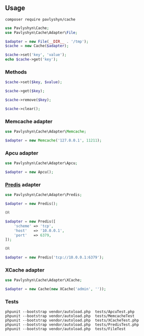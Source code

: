 ## Usage

```
composer require pavlyshyn/cache
```


```php
use Pavlyshyn\Cache;
use Pavlyshyn\Cache\Adapter\File;

$adapter = new File(__DIR__ . '/tmp');
$cache = new Cache($adapter);

$cache->set('key', 'value');
echo $cache->get('key');
```


### Methods
```php
$cache->set($key, $value);

$cache->get($key);

$cache->remove($key);

$cache->clear();
```


### Memcache adapter
```php
use Pavlyshyn\Cache\Adapter\Memcache;

$adapter = new Memcache('127.0.0.1', 11211);
```


### Apcu adapter
```php
use Pavlyshyn\Cache\Adapter\Apcu;

$adapter = new Apcu();
```


### [Predis](https://github.com/nrk/predis) adapter
```php
use Pavlyshyn\Cache\Adapter\Predis;

$adapter = new Predis();

OR

$adapter = new Predis([
    'scheme' => 'tcp',
    'host'   => '10.0.0.1',
    'port'   => 6379,
]);

OR

$adapter = new Predis('tcp://10.0.0.1:6379');
```


### XCache adapter
```php
use Pavlyshyn\Cache\Adapter\XCache;

$adapter = new Cache(new XCache('admin', ''));
```


### Tests
```
phpunit --bootstrap vendor/autoload.php  tests/ApcuTest.php
phpunit --bootstrap vendor/autoload.php  tests/MemcacheTest
phpunit --bootstrap vendor/autoload.php  tests/XCacheTest.php
phpunit --bootstrap vendor/autoload.php  tests/PredisTest.php
phpunit --bootstrap vendor/autoload.php  tests/FileTest
```
